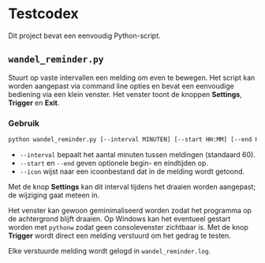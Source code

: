 # Testcodex

Dit project bevat een eenvoudig Python-script.

## `wandel_reminder.py`
Stuurt op vaste intervallen een melding om even te bewegen. Het script
kan worden aangepast via command line opties en bevat een eenvoudige
bediening via een klein venster. Het venster toont de knoppen **Settings**,
**Trigger** en **Exit**.

### Gebruik

```bash
python wandel_reminder.py [--interval MINUTEN] [--start HH:MM] [--end HH:MM] [--icon PAD]
```

- `--interval` bepaalt het aantal minuten tussen meldingen (standaard 60).
- `--start` en `--end` geven optionele begin- en eindtijden op.
- `--icon` wijst naar een icoonbestand dat in de melding wordt getoond.

Met de knop **Settings** kan dit interval tijdens het draaien worden aangepast;
de wijziging gaat meteen in.

Het venster kan gewoon geminimaliseerd worden zodat het programma op de
achtergrond blijft draaien. Op Windows kan het eventueel gestart worden
met `pythonw` zodat geen consolevenster zichtbaar is. Met de knop
**Trigger** wordt direct een melding verstuurd om het gedrag te testen.

Elke verstuurde melding wordt gelogd in `wandel_reminder.log`.

